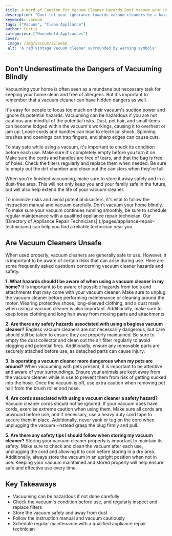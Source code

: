 ```yaml
---
title: A Word of Caution for Vacuum Cleaner Hazards Dont Vacuum your Home Blindly
description: "Dont let your ignorance towards vacuum cleaners be a hazard in your own home Find out what the hidden dangers of vacuum cleaners are and how you can be safe around them"
keywords: vacuum
tags: ["Vacuum", "Clean Appliance"]
author: Curtis
categories: ["Household Appliances"]
cover: 
 image: /img/vacuum/22.webp
 alt: 'A red vintage vacuum cleaner surrounded by warning symbols'
---
```

## Don't Underestimate the Dangers of Vacuuming Blindly
Vacuuming your home is often seen as a mundane but necessary task for keeping your home clean and free of allergens. But it's important to remember that a vacuum cleaner can have hidden dangers as well.

It's easy for people to focus too much on their vacuum's suction power and ignore its potential hazards. Vacuuming can be hazardous if you are not cautious and mindful of the potential risks. Dust, pet hair, and small items can become lodged within the vacuum's workings, causing it to overheat or jam up. Loose cords and handles can lead to electrical shock. Spinning brushes and openings can trap fingers, and sharp edges can cause cuts.

To stay safe while using a vacuum, it's important to check its condition before each use. Make sure it's completely empty before you turn it on. Make sure the cords and handles are free of tears, and that the bag is free of holes. Check the filters regularly and replace them when needed. Be sure to empty out the dirt chamber and clean out the canisters when they're full.

When you're finished vacuuming, make sure to store it away safely and in a dust-free area. This will not only keep you and your family safe in the future, but will also help extend the life of your vacuum cleaner.

To minimize risks and avoid potential disasters, it's vital to follow the instruction manual and vacuum carefully. Don't vacuum your home blindly. To make sure your vacuum continues running smoothly, be sure to schedule regular maintenance with a qualified appliance repair technician. Our [Directory of Appliance Repair Technicians] (./pages/appliance-repair-technicians) can help you find a reliable technician near you.

## Are Vacuum Cleaners Unsafe

When used properly, vacuum cleaners are generally safe to use. However, it is important to be aware of certain risks that can arise during use. Here are some frequently asked questions concerning vacuum cleaner hazards and safety.

**1. What hazards should I be aware of when using a vacuum cleaner in my home?** 
It is important to be aware of possible hazards from tools and attachments that may come with your vacuum cleaner. Make sure to unplug the vacuum cleaner before performing maintenance or cleaning around the motor. Wearing protective shoes, long-sleeved clothing, and a dust mask when using a vacuum cleaner is also important. Additionally, make sure to keep loose clothing and long hair away from moving parts and attachments. 

**2. Are there any safety hazards associated with using a bagless vacuum cleaner?** 
Bagless vacuum cleaners are not necessarily dangerous, but care should still be taken to ensure they are properly maintained. Be sure to empty the dust collector and clean out the air filter regularly to avoid clogging and potential fires. Additionally, ensure any removable parts are securely attached before use, as detached parts can cause injury.

**3. Is operating a vacuum cleaner more dangerous when my pets are around?**
When vacuuming with pets present, it is important to be attentive and aware of your surroundings. Ensure your animals are kept away from the vacuum cleaner while in use to prevent them from risk of getting sucked into the hose. Once the vacuum is off, use extra caution when removing pet hair from the brush roller and hose. 

**4. Are cords associated with using a vacuum cleaner a safety hazard?**
Vacuum cleaner cords should not be ignored. If your vacuum does have cords, exercise extreme caution when using them. Make sure all cords are unwound before use, and if necessary, use a heavy duty cord tape to secure them in place. Additionally, never yank or tug on the cord when unplugging the vacuum -instead grasp the plug firmly and pull. 

**5. Are there any safety tips I should follow when storing my vacuum cleaner?** 
Storing your vacuum cleaner properly is important to maintain its safety. Make sure to check and clean the vacuum after each use, unplugging the cord and allowing it to cool before storing in a dry area. Additionally, always store the vacuum in an upright position when not in use. Keeping your vacuum maintained and stored properly will help ensure safe and effective use every time.

## Key Takeaways
- Vacuuming can be hazardous if not done carefully
- Check the vacuum's condition before use, and regularly inspect and replace filters
- Store the vacuum safely and away from dust
- Follow the instruction manual and vacuum cautiously
- Schedule regular maintenance with a qualified appliance repair technician
